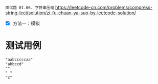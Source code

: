 
`面试题 01.06. 字符串压缩` https://leetcode-cn.com/problems/compress-string-lcci/solution/zi-fu-chuan-ya-suo-by-leetcode-solution/
- [x] 方法一：模拟

# 测试用例

```
"aabcccccaa"
"abbccd"
""
" "
"x"
```
